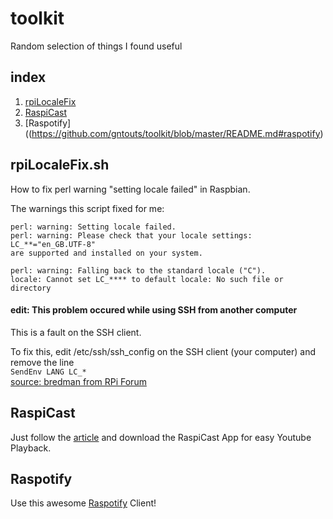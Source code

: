 # toolkit
Random selection of things I found useful 
## index

1. [rpiLocaleFix](https://github.com/gntouts/toolkit/blob/master/README.md#rpilocalefixsh)
2. [RaspiCast](https://github.com/gntouts/toolkit/blob/master/README.md#raspicast)<br>
3. [Raspotify]((https://github.com/gntouts/toolkit/blob/master/README.md#raspotify)<br>

## rpiLocaleFix.sh

How to fix perl warning "setting locale failed" in Raspbian.

The warnings this script fixed for me:
```
perl: warning: Setting locale failed.
perl: warning: Please check that your locale settings:
LC_**="en_GB.UTF-8"
are supported and installed on your system.

perl: warning: Falling back to the standard locale ("C").
locale: Cannot set LC_**** to default locale: No such file or directory
```
#### **edit**: This problem occured while using SSH from another computer

This is a fault on the SSH client.

To fix this, edit /etc/ssh/ssh_config on the SSH client (your computer) and remove the line<br>
`SendEnv LANG LC_*`<br>
[source: bredman from RPi Forum](https://www.raspberrypi.org/forums/viewtopic.php?f=50&t=11870)



## RaspiCast

Just follow the [article](https://thepi.io/how-to-use-your-raspberry-pi-as-a-chromecast-alternative/) and download the RaspiCast App for easy Youtube Playback.

## Raspotify

Use this awesome [Raspotify](https://github.com/dtcooper/raspotify) Client! 
